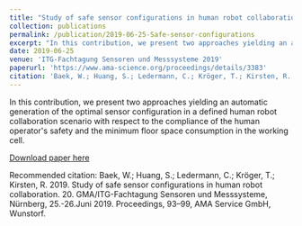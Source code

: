 ```yaml
---
title: "Study of safe sensor configurations in human robot collaboration"
collection: publications
permalink: /publication/2019-06-25-Safe-sensor-configurations
excerpt: "In this contribution, we present two approaches yielding an automatic generation of the optimal sensor configuration in a defined human robot collaboration scenario with respect to the compliance of the human operator's safety and the minimum floor space consumption in the working cell."
date: 2019-06-25
venue: 'ITG-Fachtagung Sensoren und Messsysteme 2019'
paperurl: 'https://www.ama-science.org/proceedings/details/3383'
citation: 'Baek, W.; Huang, S.; Ledermann, C.; Kröger, T.; Kirsten, R. 2019. 20. GMA/ITG-Fachtagung Sensoren und Messsysteme, Nürnberg, 25.-26.Juni 2019. Proceedings, 93–99, AMA Service GmbH, Wunstorf.'
---
```


In this contribution, we present two approaches yielding an automatic generation of the optimal sensor configuration in a defined human robot collaboration scenario with respect to the compliance of the human operator's safety and the minimum floor space consumption in the working cell.



[Download paper here](https://github.com/SiyuanHuang95/SiyuanHuang95.github.io/tree/master/files/paper1.pdf)

Recommended citation: Baek, W.; Huang, S.; Ledermann, C.; Kröger, T.; Kirsten, R. 2019. Study of safe sensor configurations in human robot collaboration. 20. GMA/ITG-Fachtagung Sensoren und Messsysteme, Nürnberg, 25.-26.Juni 2019. Proceedings, 93–99, AMA Service GmbH, Wunstorf.